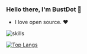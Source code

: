 ### Hello there, I'm BustDot 👋
- I love open source. ❤️

![skills](https://skillicons.dev/icons?i=py,go,java,react,docker,cpp,html,css,git,linux,mysql,vscode,vue,tailwind,ps)

[![Top Langs](https://github-readme-stats.vercel.app/api/top-langs/?username=EtherDot)](https://github.com/EtherDot/github-readme-stats)
